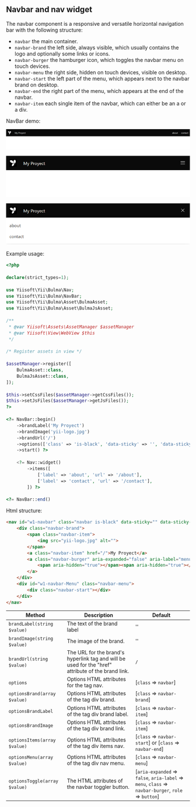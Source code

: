 ## Navbar and nav widget

The navbar component is a responsive and versatile horizontal navigation bar with the following structure:

- `navbar` the main container.
- `navbar-brand` the left side, always visible, which usually contains the logo and optionally some links or icons.
- `navbar-burger` the hamburger icon, which toggles the navbar menu on touch devices.
- `navbar-menu` the right side, hidden on touch devices, visible on desktop.
- `navbar-start` the left part of the menu, which appears next to the navbar brand on desktop.
- `navbar-end` the right part of the menu, which appears at the end of the navbar.
- `navbar-item` each single item of the navbar, which can either be an a or a div.

NavBar demo:

<p align="center">
    <img src="images/navbar.png">
</p>

<p align="center">
    <img src="images/navbar-responsive-1.png">
</p>

<p align="center">
    <img src="images/navbar-responsive-2.png">
</p>

Example usage:

```php
<?php

declare(strict_types=1);

use Yiisoft\Yii\Bulma\Nav;
use Yiisoft\Yii\Bulma\NavBar;
use Yiisoft\Yii\Bulma\Asset\BulmaAsset;
use Yiisoft\Yii\Bulma\Asset\BulmaJsAsset;

/**
 * @var Yiisoft\Assets\AssetManager $assetManager
 * @var Yiisoft\View\WebView $this
 */

/* Register assets in view */

$assetManager->register([
    BulmaAsset::class,
    BulmaJsAsset::class,
]);

$this->setCssFiles($assetManager->getCssFiles());
$this->setJsFiles($assetManager->getJsFiles());
?>

<?= NavBar::begin()
    ->brandLabel('My Proyect')
    ->brandImage('yii-logo.jpg')
    ->brandUrl('/')
    ->options(['class' => 'is-black', 'data-sticky' => '', 'data-sticky-shadow' => ''])
    ->start() ?>

    <?= Nav::widget()
        ->items([
            ['label' => 'about', 'url' => '/about'],
            ['label' => 'contact', 'url' => '/contact'],
        ]) ?>

<?= NavBar::end() 
```

Html structure:

```html
<nav id="w1-navbar" class="navbar is-black" data-sticky="" data-sticky-shadow="">
    <div class="navbar-brand">
        <span class="navbar-item">
            <img src="yii-logo.jpg" alt="">
        </span>
        <a class="navbar-item" href="/">My Proyect</a>
        <a class="navbar-burger" aria-expanded="false" aria-label="menu" role="button">
            <span aria-hidden="true"></span><span aria-hidden="true"></span><span aria-hidden="true"></span>
        </a>
    </div>
    <div id="w1-navbar-Menu" class="navbar-menu">
        <div class="navbar-start"></div>
    </div>
</nav>
```

Method                       | Description | Default |
-----------------------------|-------------|---------|
`brandLabel(string $value)`  | The text of the brand label| ''
`brandImage(string $value)`  | The image of the brand. | ''
`brandUrl(string $value)`    | The URL for the brand's hyperlink tag and will be used for the "href" attribute of the brand link. | `/`
`options`                    | Options HTML attributes for the tag nav. | [`class` => `navbar`]
`optionsBrand(array $value)` | Options HTML attributes of the tag div brand. | [`class` => `navbar-brand`]
`optionsBrandLabel`          | Options HTML attributes of the tag div brand label. | [`class` => `navbar-item`]
`optionsBrandImage`          | Options HTML attributes of the tag div brand link. | [`class` => `navbar-item`]
`optionsItems(array $value)` | Options HTML attributes of the tag div items nav. | [`class` => `navbar-start`] or [`class` => `navbar-end`]
`optionsMenu(array $value)`  | Options HTML attributes of the tag div nav menu. | [`class` => `navbar-menu`]
`optionsToggle(array $value)`| The HTML attributes of the navbar toggler button. | [`aria-expanded` => `false`, `aria-label` => `menu`, `class` => `navbar-burger`, `role` => `button`]
